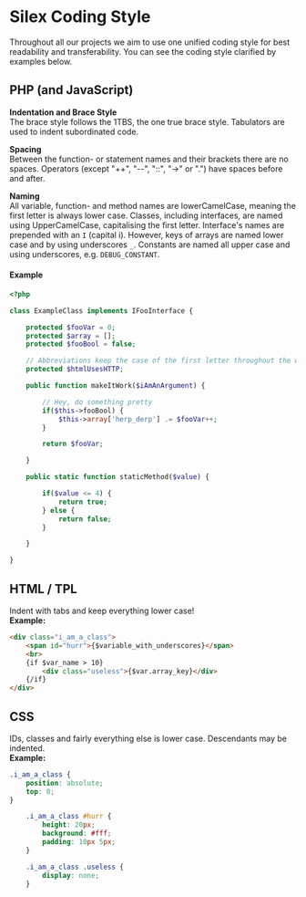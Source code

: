 Silex Coding Style
==================

Throughout all our projects we aim to use one unified coding style for best readability and transferability. You can see the coding style clarified by examples below.

## PHP (and JavaScript)

**Indentation and Brace Style**  
The brace style follows the 1TBS, the one true brace style. Tabulators are used to indent subordinated code.

**Spacing**  
Between the function- or statement names and their brackets there are no spaces.
Operators (except "++", "--", "::", "->" or ".") have spaces before and after.

**Naming**  
All variable, function- and method names are lowerCamelCase, meaning the first letter is always lower case. Classes, including interfaces, are named using UpperCamelCase, capitalising the first letter. Interface's names are prepended with an `I` (capital i).
However, keys of arrays are named lower case and by using underscores `_`.
Constants are named all upper case and using underscores, e.g. `DEBUG_CONSTANT`.

#### Example

```php
<?php

class ExampleClass implements IFooInterface {

	protected $fooVar = 0;
	protected $array = [];
	protected $fooBool = false;

	// Abbreviations keep the case of the first letter throughout the whole abbreviation
	protected $htmlUsesHTTP;

	public function makeItWork($iAmAnArgument) {

		// Hey, do something pretty
		if($this->fooBool) {
			$this->array['herp_derp'] .= $fooVar++;
		}

		return $fooVar;

	}

	public static function staticMethod($value) {

		if($value <= 4) {
			return true;
		} else {
			return false;
		}

	}

}

```

## HTML / TPL

Indent with tabs and keep everything lower case!  
**Example:**   
```html
<div class="i_am_a_class">
	<span id="hurr">{$variable_with_underscores}</span>
	<br>
	{if $var_name > 10}
		<div class="useless">{$var.array_key}</div>
	{/if}
</div>
```

## CSS
IDs, classes and fairly everything else is lower case. Descendants may be indented.  
**Example:**  
```css
.i_am_a_class {
	position: absolute;
	top: 0;
}

	.i_am_a_class #hurr {
		height: 20px;
		background: #fff;
		padding: 10px 5px;
	}

	.i_am_a_class .useless {
		display: none;
	}
```
